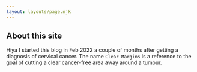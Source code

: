 ```yaml
---
layout: layouts/page.njk
---
```


## About this site

Hiya I started this blog in Feb 2022 a couple of months after getting a diagnosis of cervical cancer. The name `Clear Margins` is a reference to the goal of cutting a clear cancer-free area away around a tumour.

